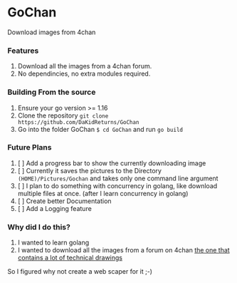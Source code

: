 # GoChan

Download images from 4chan  

### Features
1. Download all the images from a 4chan forum.
2. No dependincies, no extra modules required.

### Building From the source
1. Ensure your go version >= 1.16
2. Clone the repository `git clone https://github.com/DaKidReturns/GoChan`
3. Go into the folder GoChan `$ cd GoChan` and run `go build`

### Future Plans
1. [ ] Add a progress bar to show the currently downloading image
2. [ ] Currently it saves the pictures to the Directory `(HOME)/Pictures/Gochan` and takes only one command line argument  
3. [ ] I plan to do something with concurrency in golang, like download multiple files at once. (after I learn concurrency in golang)
4. [ ] Create better Documentation
5. [ ] Add a Logging feature

### Why did I do this?
1. I wanted to learn golang
2. I wanted to download all the images from a forum on 4chan [the one that contains a lot of technical drawings][4chanLink]


So I figured why not create a web scaper for it ;-)

[LINKS]:()
[4chanLink]:https://boards.4chan.org/hr/thread/3828834

